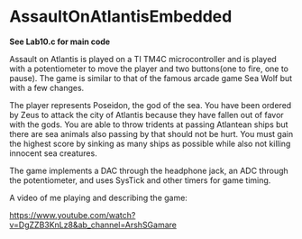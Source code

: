 # AssaultOnAtlantisEmbedded

**See Lab10.c for main code**

Assault on Atlantis is played on a TI TM4C microcontroller and is played with a potentiometer to move the player and two buttons(one to fire, one to pause). The game is similar to that of the famous arcade game Sea Wolf but with a few changes. 

The player represents Poseidon, the god of the sea. You have been ordered by Zeus to attack the city of Atlantis because they have fallen out of favor with the gods. You are able to throw tridents at passing Atlantean ships but there are sea animals also passing by that should not be hurt. You must gain the highest score by sinking as many ships as possible while also not killing innocent sea creatures.

The game implements a DAC through the headphone jack, an ADC through the potentiometer, and uses SysTick and other timers for game timing.

A video of me playing and describing the game:

https://www.youtube.com/watch?v=DgZZB3KnLz8&ab_channel=ArshSGamare

